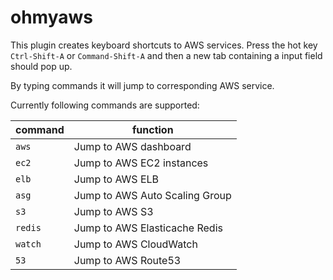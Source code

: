 # ohmyaws
This plugin creates keyboard shortcuts to AWS services. 
Press the hot key `Ctrl-Shift-A` or `Command-Shift-A` and then a new tab containing a input field should pop up.

By typing commands it will jump to corresponding AWS service.

Currently following commands are supported:

| command | function |
|----|-----------------------|
| `aws` |  Jump to AWS dashboard |
| `ec2` |  Jump to AWS EC2 instances |
| `elb` |  Jump to AWS ELB |
| `asg` |  Jump to AWS Auto Scaling Group |
| `s3`  | Jump to AWS S3|
| `redis`| Jump to AWS Elasticache Redis|
| `watch` | Jump to AWS CloudWatch | 
| `53` | Jump to AWS Route53 | 

